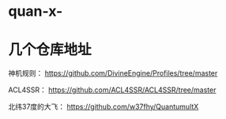 # quan-x-

# 几个仓库地址
神机规则： https://github.com/DivineEngine/Profiles/tree/master

ACL4SSR： https://github.com/ACL4SSR/ACL4SSR/tree/master

北纬37度的大飞： https://github.com/w37fhy/QuantumultX
